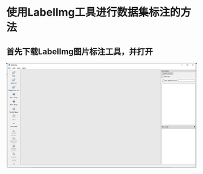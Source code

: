 

# 使用LabelImg工具进行数据集标注的方法

## 首先下载LabelImg图片标注工具，并打开
![image](https://github.com/TuHaiqing/night-dataset/blob/main/pictures/labelImg.png)
